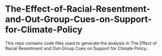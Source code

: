 # The-Effect-of-Racial-Resentment-and-Out-Group-Cues-on-Support-for-Climate-Policy
This repo contains code files used to generate the analysis in The Effect of Racial Resentment and Out-Group Cues on Support for Climate Policy..
